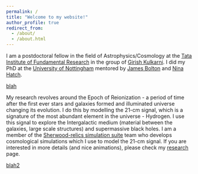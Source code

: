 ```yaml
---
permalink: /
title: "Welcome to my website!"
author_profile: true
redirect_from: 
  - /about/
  - /about.html
---
```


I am a postdoctoral fellow in the field of Astrophysics/Cosmology at the [Tata Institute of Fundamental Research](https://www.tifr.res.in/) in the group of [Girish Kulkarni](https://theory.tifr.res.in/~kulkarni/). I did my PhD at the [University of Nottingham](https://www.nottingham.ac.uk/astronomy/) mentored by [James Bolton](https://www.nottingham.ac.uk/~ppzjsb/) and [Nina Hatch](https://www.nottingham.ac.uk/astronomy/NottICL/).

[blah](/images/sherwood_igm_up.png)

My research revolves around the Epoch of Reionization - a period of time after the first ever stars and galaxies formed and illuminated universe changing its evolution. I do this by modelling the 21-cm signal, which is a signature of the most abundant element in the universe - Hydrogen. I use this signal to explore the Intergalactic medium (material between the galaxies, large scale structures) and supermassive black holes. I am a member of the [Sherwood-relics simulation suite](https://www.nottingham.ac.uk/astronomy/sherwood-relics/) team who develops cosmological simulations which I use to model the 21-cm signal. If you are interested in more details (and nice animations), please check my [research](https://tomassoltinsky.github.io//research/) page.

[blah2](/images/sherwood_igm_down.png)
